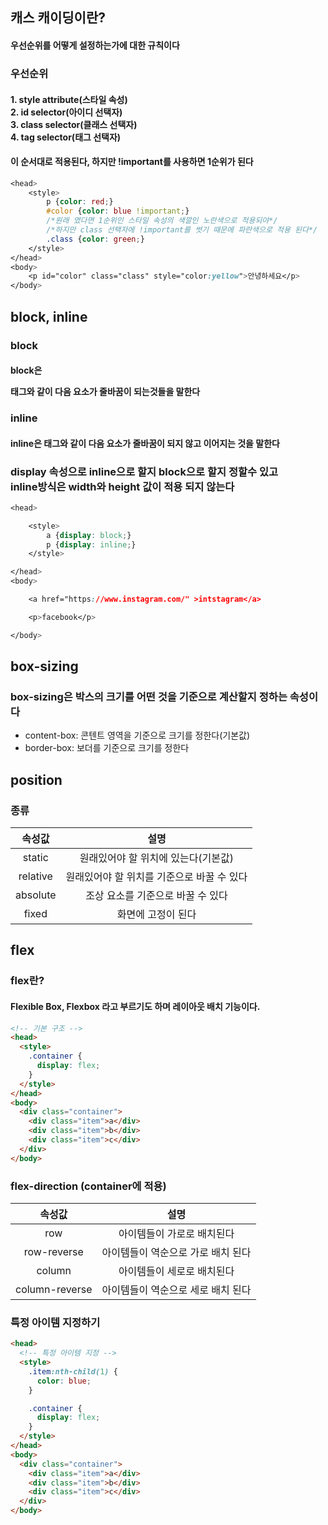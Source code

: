 ## 캐스 캐이딩이란?

#### 우선순위를 어떻게 설정하는가에 대한 규칙이다

### 우선순위

#### 1. style attribute(스타일 속성)<br>2. id selector(아이디 선택자)<br>3. class selector(클래스 선택자)<br>4. tag selector(태그 선택자)

#### 이 순서대로 적용된다, 하지만 !important를 사용하면 1순위가 된다

```css
<head>
    <style>
        p {color: red;}
        #color {color: blue !important;}
        /*원래 였다면 1순위인 스타일 속성의 색깔인 노란색으로 적용되야*/
        /*하지만 class 선택자에 !important를 썻기 때문에 파란색으로 적용 된다*/
        .class {color: green;}
    </style>
</head>
<body>
    <p id="color" class="class" style="color:yellow">안녕하세요</p>
</body>
```

## block, inline

### block

#### block은 <p> 태그와 같이 다음 요소가 줄바꿈이 되는것들을 말한다

### inline

#### inline은 <a> 태그와 같이 다음 요소가 줄바꿈이 되지 않고 이어지는 것을 말한다

### display 속성으로 inline으로 할지 block으로 할지 정할수 있고<br>inline방식은 width와 height 값이 적용 되지 않는다

```css
<head>

    <style>
        a {display: block;}
        p {display: inline;}
    </style>

</head>
<body>

    <a href="https://www.instagram.com/" >intstagram</a>

    <p>facebook</p>

</body>
```

## box-sizing

### box-sizing은 박스의 크기를 어떤 것을 기준으로 계산할지 정하는 속성이다

- content-box: 콘텐트 영역을 기준으로 크기를 정한다(기본값)
- border-box: 보더를 기준으로 크기를 정한다

## position

### 종류

|  속성값  |                    설명                    |
| :------: | :----------------------------------------: |
|  static  |    원래있어야 할 위치에 있는다(기본값)     |
| relative | 원래있어야 할 위치를 기준으로 바꿀 수 있다 |
| absolute |     조상 요소를 기준으로 바꿀 수 있다      |
|  fixed   |             화면에 고정이 된다             |

## flex

### flex란?

#### Flexible Box, Flexbox 라고 부르기도 하며 레이아웃 배치 기능이다.

```html
<!-- 기본 구조 -->
<head>
  <style>
    .container {
      display: flex;
    }
  </style>
</head>
<body>
  <div class="container">
    <div class="item">a</div>
    <div class="item">b</div>
    <div class="item">c</div>
  </div>
</body>
```

### flex-direction (container에 적용)

|     속성값     |                설명                |
| :------------: | :--------------------------------: |
|      row       |     아이템들이 가로로 배치된다     |
|  row-reverse   | 아이템들이 역순으로 가로 배치 된다 |
|     column     |     아이템들이 세로로 배치된다     |
| column-reverse | 아이템들이 역순으로 세로 배치 된다 |

### 특정 아이템 지정하기

```html
<head>
  <!-- 특정 아이템 지정 -->
  <style>
    .item:nth-child(1) {
      color: blue;
    }

    .container {
      display: flex;
    }
  </style>
</head>
<body>
  <div class="container">
    <div class="item">a</div>
    <div class="item">b</div>
    <div class="item">c</div>
  </div>
</body>
```
